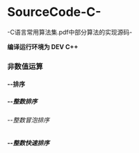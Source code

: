 # SourceCode-C-

-C语言常用算法集.pdf中部分算法的实现源码-

**编译运行环境为 DEV C++**

### **非数值运算**

#### 	--排序

##### --整数排序

###### 		--整数冒泡排序

###### **--整数快速排序**
